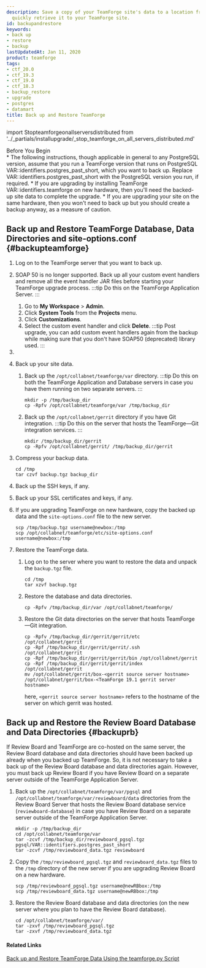 ```yaml
---
description: Save a copy of your TeamForge site's data to a location from where you can
  quickly retrieve it to your TeamForge site.
id: backupandrestore
keywords:
- back up
- restore
- backup
lastUpdatedAt: Jan 11, 2020
product: teamforge
tags:
- ctf_20.0
- ctf_19.3
- ctf_19.0
- ctf_18.3
- backup_restore
- upgrade
- postgres
- datamart
title: Back up and Restore TeamForge
---
```


import Stopteamforgeonallserversdistributed from '../_partials/installupgrade/_stop_teamforge_on_all_servers_distributed.md'

<div class="panel panel-info">
<div class="panel-heading">Before You Begin</div>
<div class="panel-body" markdown="1">
* The following instructions, though applicable in general to any PostgreSQL version, assume that you run a TeamForge version that runs on PostgreSQL VAR::identifiers.postgres_past_short, which you want to back up. Replace VAR::identifiers.postgres_past_short with the PostgreSQL version you run, if required.
* If you are upgrading by installing TeamForge VAR::identifiers.teamforge on new hardware, then you'll need the backed-up site data to complete the upgrade.
* If you are upgrading your site on the same hardware, then you won't need to back up but you should create a backup anyway, as a measure of caution.
</div>
</div>

## Back up and Restore TeamForge Database, Data Directories and site-options.conf {#backupteamforge}

1. Log on to the TeamForge server that you want to back up.

2. SOAP 50 is no longer supported. Back up all your custom event handlers and remove all the event handler JAR files before starting your TeamForge upgrade process.
:::tip
Do this on the TeamForge Application Server.
:::
   1. Go to **My Workspace** > **Admin**.
   2. Click **System Tools** from the **Projects** menu.
   3. Click **Customizations**.
   4. Select the custom event handler and click **Delete**.
      :::tip
      Post upgrade, you can add custom event handlers again from the backup while making sure that you don't have SOAP50 (deprecated) library used.
      :::

3. <Stopteamforgeonallserversdistributed />

4. Back up your site data.

   1. Back up the `/opt/collabnet/teamforge/var` directory.
      :::tip
      Do this on both the TeamForge Application and Database servers in case you have them running on two separate servers.
      :::
      ```shell
      mkdir -p /tmp/backup_dir
      cp -Rpfv /opt/collabnet/teamforge/var /tmp/backup_dir
      ````

   2. Back up the `/opt/collabnet/gerrit` directory if you have Git integration.
      :::tip
      Do this on the server that hosts the TeamForge—Git integration services.
      :::
      ```shell
      mkdir /tmp/backup_dir/gerrit
      cp -Rpfv /opt/collabnet/gerrit/ /tmp/backup_dir/gerrit
      ````
<!--    3. Back up the EventQ YAML files and directories if you have EventQ installed.
      :::tip
Do this on the server that hosts the TeamForge EventQ services." %}
      ```shell
      cp -Rpfv /opt/collabnet/eventq/config/*.yml /opt/collabnet/mongodb /opt/collabnet/rabbitmq /tmp/backup_dir
      ```` -->
   3. Compress your backup data.
      ```shell
      cd /tmp
      tar czvf backup.tgz backup_dir
      ````

5. Back up the SSH keys, if any.

6. Back up your SSL certificates and keys, if any.

7. If you are upgrading TeamForge on new hardware, copy the backed up data and the `site-options.conf` file to the new server.
   ```shell
   scp /tmp/backup.tgz username@newbox:/tmp
   scp /opt/collabnet/teamforge/etc/site-options.conf username@newbox:/tmp
   ````
   
8. Restore the TeamForge data.

   1. Log on to the server where you want to restore the data and unpack the `backup.tgz` file.
      ```shell
      cd /tmp
      tar xzvf backup.tgz
      ````
   2. Restore the database and data directories.
      ```shell
      cp -Rpfv /tmp/backup_dir/var /opt/collabnet/teamforge/
      ````
   3. Restore the Git data directories on the server that hosts TeamForge—Git integration.
      ```shell
      cp -Rpfv /tmp/backup_dir/gerrit/gerrit/etc /opt/collabnet/gerrit
      cp -Rpf /tmp/backup_dir/gerrit/gerrit/.ssh /opt/collabnet/gerrit
      cp -Rpf /tmp/backup_dir/gerrit/gerrit/bin /opt/collabnet/gerrit
      cp -Rpf /tmp/backup_dir/gerrit/gerrit/index /opt/collabnet/gerrit      
      mv /opt/collabnet/gerrit/box-<gerrit source server hostname> /opt/collabnet/gerrit/box-<TeamForge 19.1 gerrit server hostname>       
      ````       
      here, `<gerrit source server hostname>` refers to the hostname of the server on which gerrit was hosted. 

<!--    4. Restore the EventQ YAML files and data directories on the server that hosts EventQ.
      ```shell
      yes | cp -Rf /tmp/backup_dir/*.yml /opt/collabnet/eventq/config/
      yes | cp -Rf /tmp/backup_dir/mongodb /opt/collabnet
      yes | cp -Rf /tmp/backup_dir/rabbitmq /opt/collabnet
      ```` -->

## Back up and Restore the Review Board Database and Data Directories {#backuprb}

If Review Board and TeamForge are co-hosted on the same server, the Review Board database and data directories should have been backed up already when you backed up TeamForge. So, it is not necessary to take a back up of the Review Board database and data directories again. However, you must back up Review Board if you have Review Board on a separate server outside of the TeamForge Application Server. 

1. Back up the `/opt/collabnet/teamforge/var/pgsql` and `/opt/collabnet/teamforge/var/reviewboard/data` directories from the Review Board Server that hosts the Review Board database service (`reviewboard-database`) in case you have Review Board on a separate server outside of the TeamForge Application Server.

   ```shell
   mkdir -p /tmp/backup_dir
   cd /opt/collabnet/teamforge/var
   tar -zcvf /tmp/backup_dir/reviewboard_pgsql.tgz pgsql/VAR::identifiers.postgres_past_short
   tar -zcvf /tmp/reviewboard_data.tgz reviewboard
   ````

2. Copy the `/tmp/reviewboard_pgsql.tgz` and `reviewboard_data.tgz` files to the `/tmp` directory of the new server if you are upgrading Review Board on a new hardware.

   ```shell
   scp /tmp/reviewboard_pgsql.tgz username@newRBbox:/tmp
   scp /tmp/reviewboard_data.tgz username@newRBbox:/tmp
   ````

3. Restore the Review Board database and data directories (on the new server where you plan to have the Review Board database).
   
   ```shell
   cd /opt/collabnet/teamforge/var/
   tar -zxvf /tmp/reviewboard_pgsql.tgz
   tar -zxvf /tmp/reviewboard_data.tgz
   ````

#### Related Links
[Back up and Restore TeamForge Data Using the teamforge.py Script](../scripts/teamforgescript.html#teamforgebackup)
